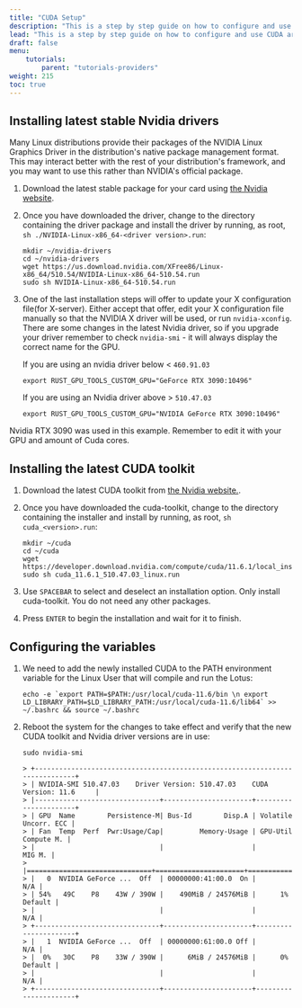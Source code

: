 ```yaml
---
title: "CUDA Setup"
description: "This is a step by step guide on how to configure and use CUDA architecture for Lotus instead of OpenCL for Nvidia cards."
lead: "This is a step by step guide on how to configure and use CUDA architecture for Lotus instead of OpenCL for Nvidia cards."
draft: false
menu:
    tutorials:
        parent: "tutorials-providers"
weight: 215
toc: true
---
```


## Installing latest stable Nvidia drivers

Many Linux distributions provide their packages of the NVIDIA Linux Graphics Driver in the distribution's native package management format. This may interact better with the rest of your distribution's framework, and you may want to use this rather than NVIDIA's official package.

1. Download the latest stable package for your card using [the Nvidia website](https://www.nvidia.com/download/index.aspx).
1. Once you have downloaded the driver, change to the directory containing the driver package and install the driver by running, as root, `sh ./NVIDIA-Linux-x86_64-<driver version>.run`:
    
    ```shell
    mkdir ~/nvidia-drivers
    cd ~/nvidia-drivers
    wget https://us.download.nvidia.com/XFree86/Linux-x86_64/510.54/NVIDIA-Linux-x86_64-510.54.run
    sudo sh NVIDIA-Linux-x86_64-510.54.run
    ```

1. One of the last installation steps will offer to update your X configuration file(for X-server). Either accept that offer, edit your X configuration file manually so that the NVIDIA X driver will be used, or run `nvidia-xconfig`. There are some changes in the latest Nvidia driver, so if you upgrade your driver remember to check `nvidia-smi` - it will always display the correct name for the GPU.
    
    If you are using an nvidia driver below < `460.91.03`
    
    ```shell
    export RUST_GPU_TOOLS_CUSTOM_GPU="GeForce RTX 3090:10496"
    ```
    
    If you are using an Nvidia driver above > `510.47.03`
    
    ```shell
    export RUST_GPU_TOOLS_CUSTOM_GPU="NVIDIA GeForce RTX 3090:10496"
    ```
    
Nvidia RTX 3090 was used in this example. Remember to edit it with your GPU and amount of Cuda cores.

## Installing the latest CUDA toolkit

1. Download the latest CUDA toolkit from [the Nvidia website.](https://developer.nvidia.com/cuda-toolkit).
1. Once you have downloaded the cuda-toolkit, change to the directory containing the installer and install by running, as root, `sh cuda_<version>.run`:
    
    ```shell
    mkdir ~/cuda
    cd ~/cuda
    wget https://developer.download.nvidia.com/compute/cuda/11.6.1/local_installers/cuda_11.6.1_510.47.03_linux.run
    sudo sh cuda_11.6.1_510.47.03_linux.run
    ```

1. Use `SPACEBAR` to select and deselect an installation option. Only install cuda-toolkit. You do not need any other packages.
1. Press `ENTER` to begin the installation and wait for it to finish.

## Configuring the variables

1. We need to add the newly installed CUDA to the PATH environment variable for the Linux User that will compile and run the Lotus:
    
    ```shell
    echo -e `export PATH=$PATH:/usr/local/cuda-11.6/bin \n export LD_LIBRARY_PATH=$LD_LIBRARY_PATH:/usr/local/cuda-11.6/lib64` >> ~/.bashrc && source ~/.bashrc
    ```

1. Reboot the system for the changes to take effect and verify that the new CUDA toolkit and Nvidia driver versions are in use:
    
    ```shell
    sudo nvidia-smi 

    > +-----------------------------------------------------------------------------+
    > | NVIDIA-SMI 510.47.03    Driver Version: 510.47.03    CUDA Version: 11.6     |
    > |-------------------------------+----------------------+----------------------+
    > | GPU  Name        Persistence-M| Bus-Id        Disp.A | Volatile Uncorr. ECC |
    > | Fan  Temp  Perf  Pwr:Usage/Cap|         Memory-Usage | GPU-Util  Compute M. |
    > |                               |                      |               MIG M. |
    > |===============================+======================+======================|
    > |   0  NVIDIA GeForce ...  Off  | 00000000:41:00.0  On |                  N/A |
    > | 54%   49C    P8    43W / 390W |    490MiB / 24576MiB |      1%      Default |
    > |                               |                      |                  N/A |
    > +-------------------------------+----------------------+----------------------+
    > |   1  NVIDIA GeForce ...  Off  | 00000000:61:00.0 Off |                  N/A |
    > |  0%   30C    P8    33W / 390W |      6MiB / 24576MiB |      0%      Default |
    > |                               |                      |                  N/A |
    > +-------------------------------+----------------------+----------------------+
    ```

